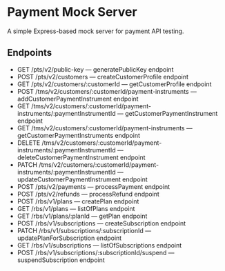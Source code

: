 # Payment Mock Server
A simple Express-based mock server for payment API testing.

## Endpoints
- GET /pts/v2/public-key — generatePublicKey endpoint
- POST /pts/v2/customers — createCustomerProfile endpoint
- GET /pts/v2/customers/:customerId — getCustomerProfile endpoint
- POST /tms/v2/customers/:customerId/payment-instruments — addCustomerPaymentInstrument endpoint
- GET /tms/v2/customers/:customerId/payment-instruments/:paymentInstrumentId — getCustomerPaymentInstrument endpoint
- GET /tms/v2/customers/:customerId/payment-instruments — getCustomerPaymentInstruments endpoint
- DELETE /tms/v2/customers/:customerId/payment-instruments/:paymentInstrumentId — deleteCustomerPaymentInstrument endpoint
- PATCH /tms/v2/customers/:customerId/payment-instruments/:paymentInstrumentId — updateCustomerPaymentInstrument endpoint
- POST /pts/v2/payments — processPayment endpoint
- POST /pts/v2/refunds — processRefund endpoint
- POST /rbs/v1/plans — createPlan endpoint
- GET /rbs/v1/plans — listOfPlans endpoint
- GET /rbs/v1/plans/:planId — getPlan endpoint
- POST /rbs/v1/subscriptions — createSubscription endpoint
- PATCH /rbs/v1/subscriptions/:subscriptionId — updatePlanForSubscription endpoint
- GET /rbs/v1/subscriptions — listOfSubscriptions endpoint
- POST /rbs/v1/subscriptions/:subscriptionId/suspend — suspendSubscription endpoint